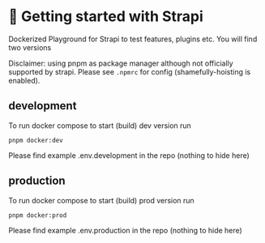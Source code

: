 # 🚀 Getting started with Strapi

Dockerized Playground for Strapi to test features, plugins etc.
You will find two versions

Disclaimer: using pnpm as package manager although not officially supported by strapi. Please see `.npmrc` for config (shamefully-hoisting is enabled).

## development

To run docker compose to start (build) dev version run

```
pnpm docker:dev
```

Please find example .env.development in the repo (nothing to hide here)

## production

To run docker compose to start (build) prod version run

```
pnpm docker:prod
```

Please find example .env.production in the repo (nothing to hide here)
